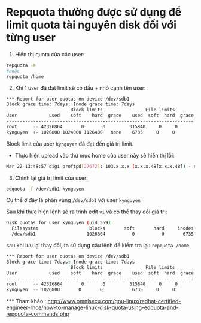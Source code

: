 # Repquota thường được sử dụng để limit quota tài nguyên disk đối với từng user

1. Hiển thị quota của các user:

```sh
repquota -a
#hoặc
repquota /home
```

2. Khi 1 user đã đạt limit sẽ có dấu + nhỏ cạnh tên user:

```sh
*** Report for user quotas on device /dev/sdb1
Block grace time: 7days; Inode grace time: 7days
                        Block limits                File limits
User            used    soft    hard  grace    used  soft  hard  grace
----------------------------------------------------------------------
root      -- 42326864       0       0         315840     0     0   
kynguyen  +- 1026800 1024000 1126400   none    6735     0     0
```

Block limit của user `kynguyen` đã đạt đến giá trị limit.
- Thực hiện upload vào thư mục home của user này sẽ hiển thị lỗi:

```sh
Mar 22 13:48:57 digi proftpd[27672]: 103.x.x.x (x.x.x.48[x.x.x.48]) - notice: user kynguyen: aborting transfer: Disk quota exceeded
```


3. Chỉnh lại giá trị limit của user:

```sh
edquota -f /dev/sdb1 kynguyen
```
Cụ thể ở đây là phân vùng `/dev/sdb1` với user `kynguyen`

Sau khi thực hiện lệnh sẽ ra trình edit `vi` và có thể thay đổi giá trị:

```sh
Disk quotas for user kynguyen (uid 559):
  Filesystem                   blocks       soft       hard     inodes     soft     hard
  /dev/sdb1                   1026804          0          0       6735        0        0
```

sau khi lưu lại thay đổi, ta sử dụng câu lệnh để kiểm tra lại:
`repquota /home`

```sh
*** Report for user quotas on device /dev/sdb1
Block grace time: 7days; Inode grace time: 7days
                        Block limits                File limits
User            used    soft    hard  grace    used  soft  hard  grace
----------------------------------------------------------------------
root      -- 42326864       0       0         315840     0     0  
kynguyen  -- 1026800       0       0           6735     0     0
```

*** Tham khảo : 
http://www.omnisecu.com/gnu-linux/redhat-certified-engineer-rhce/how-to-manage-linux-disk-quota-using-edquota-and-repquota-commands.php
